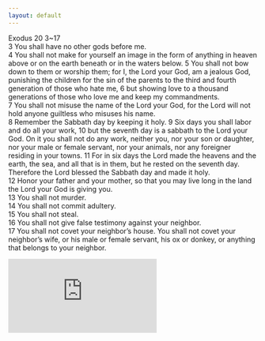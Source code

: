 ```yaml
---
layout: default
---
```

Exodus 20 3~17  
3 You shall have no other gods before me.  
4 You shall not make for yourself an image in the form of anything in heaven above or on the earth beneath or in the waters below. 5 You shall not bow down to them or worship them; for I, the Lord your God, am a jealous God, punishing the children for the sin of the parents to the third and fourth generation of those who hate me, 6 but showing love to a thousand generations of those who love me and keep my commandments.  
7 You shall not misuse the name of the Lord your God, for the Lord will not hold anyone guiltless who misuses his name.  
8 Remember the Sabbath day by keeping it holy. 9 Six days you shall labor and do all your work, 10 but the seventh day is a sabbath to the Lord your God. On it you shall not do any work, neither you, nor your son or daughter, nor your male or female servant, nor your animals, nor any foreigner residing in your towns. 11 For in six days the Lord made the heavens and the earth, the sea, and all that is in them, but he rested on the seventh day. Therefore the Lord blessed the Sabbath day and made it holy.  
12 Honor your father and your mother, so that you may live long in the land the Lord your God is giving you.  
13 You shall not murder.  
14 You shall not commit adultery.  
15 You shall not steal.  
16 You shall not give false testimony against your neighbor.  
17 You shall not covet your neighbor’s house. You shall not covet your neighbor’s wife, or his male or female servant, his ox or donkey, or anything that belongs to your neighbor.  

<div class="youtube_container">
  <iframe src="https://www.youtube.com/embed/qumYPTrINUM" frameborder="0" allowfullscreen class="youtube_video"></iframe>
</div>
